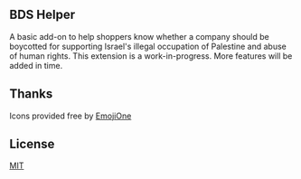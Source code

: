 ## BDS Helper
A basic add-on to help shoppers know whether a company should be boycotted for supporting Israel's illegal occupation of Palestine and abuse of human rights.
This extension is a work-in-progress. More features will be added in time.

## Thanks
Icons provided free by [EmojiOne](http://emojione.com/)

## License
[MIT](https://github.com/muzilos/ethical-shopper-firefox-extension/blob/master/LICENSE)
